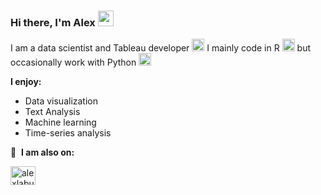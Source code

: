 ### **Hi there, I'm Alex** <img src="https://em-content.zobj.net/source/joypixels-animations/368/waving-hand_1f44b.gif" width="25">

I am a data scientist and Tableau developer <img src="https://cdn.worldvectorlogo.com/logos/tableau-software.svg" width="20"> I mainly code in R <img src="https://docs.posit.co/images/product-icons/posit-icon-fullcolor.png" width="20"> but occasionally work with Python <img src="https://s3.dualstack.us-east-2.amazonaws.com/pythondotorg-assets/media/community/logos/python-logo-only.png" width="20">

**I enjoy:**
 * Data visualization
 * Text Analysis
 * Machine learning
 * Time-series analysis

🔗 &nbsp;**I am also on:**
<p align="left">
<a href="https://www.linkedin.com/in/alex-labuda/" target="blank"><img align="center" src="https://raw.githubusercontent.com/rahuldkjain/github-profile-readme-generator/master/src/images/icons/Social/linked-in-alt.svg" alt="alexlabuda" height="30" width="40" /></a>
